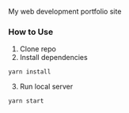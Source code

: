 My web development portfolio site

### How to Use
1. Clone repo
2. Install dependencies
~~~
yarn install
~~~
3. Run local server
~~~
yarn start
~~~

